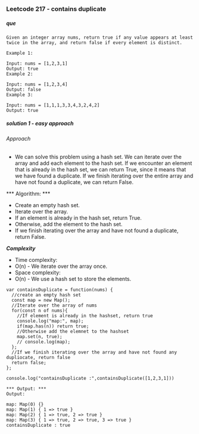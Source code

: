 ### Leetcode 217 - contains duplicate

##### que
```
Given an integer array nums, return true if any value appears at least twice in the array, and return false if every element is distinct.

Example 1:

Input: nums = [1,2,3,1]
Output: true
Example 2:

Input: nums = [1,2,3,4]
Output: false
Example 3:

Input: nums = [1,1,1,3,3,4,3,2,4,2]
Output: true
```

##### solution 1 - easy approach
###### Approach
- We can solve this problem using a hash set. We can iterate over the array and add each element to the hash set. If we encounter an element that is already in the hash set, we can return True, since it means that we have found a duplicate. If we finish iterating over the entire array and have not found a duplicate, we can return False.

*** Algorithm: ***

- Create an empty hash set.
- Iterate over the array.
- If an element is already in the hash set, return True.
- Otherwise, add the element to the hash set.
- If we finish iterating over the array and have not found a duplicate, return False.

***Complexity***
- Time complexity:
- O(n) - We iterate over the array once.
- Space complexity:
- O(n) - We use a hash set to store the elements.

```
var containsDuplicate = function(nums) {
  //create an empty hash set
  const map = new Map();
  //Iterate over the array of nums
  for(const n of nums){
    //If element is already in the hashset, return true
    console.log("map:", map);
    if(map.has(n)) return true;
    //Otherwise add the elemnet to the hashset
    map.set(n, true);
    // console.log(map);
  };
  //If we finish iterating over the array and have not found any dupliocate, return false
  return false;
};

console.log("containsDuplicate :",containsDuplicate([1,2,3,1]))
```
```
*** Output: ***
Output:

map: Map(0) {}
map: Map(1) { 1 => true }
map: Map(2) { 1 => true, 2 => true }
map: Map(3) { 1 => true, 2 => true, 3 => true }
containsDuplicate : true
```
